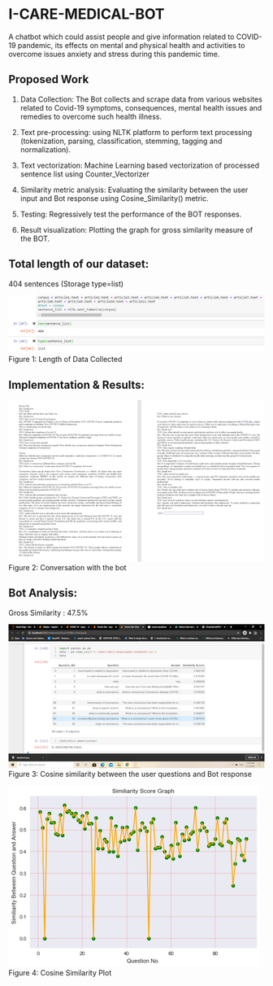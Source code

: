 # I-CARE-MEDICAL-BOT
A chatbot which could assist people and give information related to COVID-19 pandemic, its effects on mental and physical health and activities to overcome issues anxiety and stress during this pandemic time.

## Proposed Work
1. Data Collection: The Bot collects and scrape data from various websites related to Covid-19 symptoms, consequences, mental health issues and remedies to overcome such health illness.

2. Text pre-processing: using NLTK platform to perform text processing (tokenization, parsing, classification, stemming, tagging and normalization).

3. Text vectorization: Machine Learning based vectorization of processed sentence list using Counter_Vectorizer

4. Similarity metric analysis: Evaluating the similarity between the user input and Bot response using Cosine_Similarity() metric. 

5. Testing: Regressively test the performance of the BOT responses.

6. Result visualization: Plotting the graph for gross similarity measure of the BOT.

## Total length of our dataset: 
404 sentences (Storage type=list)

![Alt text](Screenshots/Dataset.png)
Figure 1: Length of Data Collected

## Implementation & Results:
![Alt text](Screenshots/Chats.png)
Figure 2: Conversation with the bot 

## Bot Analysis:
Gross Similarity : 47.5%

![Alt text](Screenshots/unnamed.png)
Figure 3: Cosine similarity between the user questions and Bot response

![Alt text](Screenshots/Cosine_similarity_graph.png)
Figure 4: Cosine Similarity Plot





